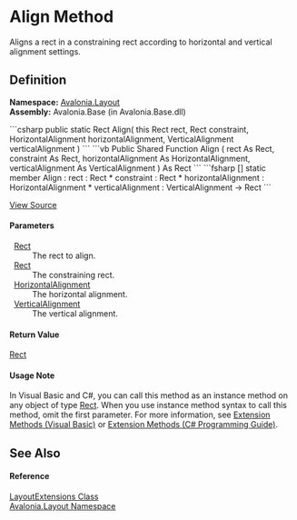 # Align Method


Aligns a rect in a constraining rect according to horizontal and vertical alignment settings.



## Definition
**Namespace:** <a href="N_Avalonia_Layout">Avalonia.Layout</a>  
**Assembly:** Avalonia.Base (in Avalonia.Base.dll)

<Tabs groupId="api-code-preview">
<TabItem value="csharp" label="C#">
```csharp
public static Rect Align(
	this Rect rect,
	Rect constraint,
	HorizontalAlignment horizontalAlignment,
	VerticalAlignment verticalAlignment
)
```
</TabItem>
<TabItem value="vb" label="VB">
```vb
<ExtensionAttribute>
Public Shared Function Align ( 
	rect As Rect,
	constraint As Rect,
	horizontalAlignment As HorizontalAlignment,
	verticalAlignment As VerticalAlignment
) As Rect
```
</TabItem>
<TabItem value="fsharp" label="F#">
```fsharp
[<ExtensionAttribute>]
static member Align : 
        rect : Rect * 
        constraint : Rect * 
        horizontalAlignment : HorizontalAlignment * 
        verticalAlignment : VerticalAlignment -> Rect 
```
</TabItem>
</Tabs>



<a href="https://github.com/AvaloniaUI/Avalonia/tree/master/src/Avalonia.Base/Layout/LayoutExtensions.cs#L28" title="View the source code">View Source</a>



#### Parameters
<dl><dt>  <a href="T_Avalonia_Rect">Rect</a></dt><dd>The rect to align.</dd><dt>  <a href="T_Avalonia_Rect">Rect</a></dt><dd>The constraining rect.</dd><dt>  <a href="T_Avalonia_Layout_HorizontalAlignment">HorizontalAlignment</a></dt><dd>The horizontal alignment.</dd><dt>  <a href="T_Avalonia_Layout_VerticalAlignment">VerticalAlignment</a></dt><dd>The vertical alignment.</dd></dl>

#### Return Value
<a href="T_Avalonia_Rect">Rect</a>  


#### Usage Note
In Visual Basic and C#, you can call this method as an instance method on any object of type <a href="T_Avalonia_Rect">Rect</a>. When you use instance method syntax to call this method, omit the first parameter. For more information, see <a href="https://docs.microsoft.com/dotnet/visual-basic/programming-guide/language-features/procedures/extension-methods" target="_blank" rel="noopener noreferrer">Extension Methods (Visual Basic)</a> or <a href="https://docs.microsoft.com/dotnet/csharp/programming-guide/classes-and-structs/extension-methods" target="_blank" rel="noopener noreferrer">Extension Methods (C# Programming Guide)</a>.

## See Also


#### Reference
<a href="T_Avalonia_Layout_LayoutExtensions">LayoutExtensions Class</a>  
<a href="N_Avalonia_Layout">Avalonia.Layout Namespace</a>  


